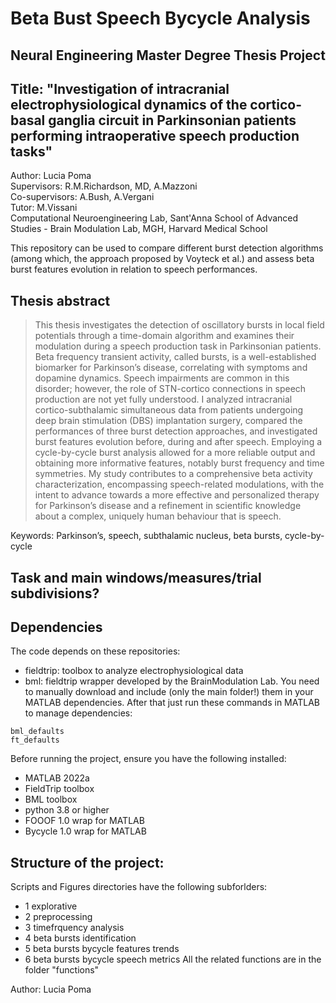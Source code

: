 # Beta Bust Speech Bycycle Analysis
## Neural Engineering Master Degree Thesis Project 
## Title: "Investigation of intracranial electrophysiological dynamics  of the cortico-basal ganglia circuit in Parkinsonian patients performing intraoperative speech production tasks" 
Author: Lucia Poma  
Supervisors: R.M.Richardson, MD, A.Mazzoni  
Co-supervisors: A.Bush, A.Vergani  
Tutor: M.Vissani  
Computational Neuroengineering Lab, Sant'Anna School of Advanced Studies - Brain Modulation Lab, MGH, Harvard Medical School  

This repository can be used to compare different burst detection algorithms (among which, the approach proposed by Voyteck et al.) and assess beta burst features evolution in relation to speech performances.

## Thesis abstract
> This thesis investigates the detection of oscillatory bursts in local field potentials through a time-domain algorithm and examines their modulation during a speech production task in Parkinsonian patients. Beta frequency transient activity, called bursts, is a well-established biomarker for Parkinson’s disease, correlating with symptoms and dopamine dynamics. Speech impairments are common in this disorder; however, the role of STN-cortico connections in speech production are not yet fully understood. I analyzed intracranial cortico-subthalamic simultaneous data from patients undergoing deep brain stimulation (DBS) implantation surgery, compared the performances of three burst detection approaches, and investigated burst features evolution before, during and after speech. Employing a cycle-by-cycle burst analysis allowed for a more reliable output and obtaining more informative features, notably burst frequency and time symmetries. My study contributes to a comprehensive beta activity characterization, encompassing speech-related modulations, with the intent to advance towards a more effective and personalized therapy for Parkinson’s disease and a refinement in scientific knowledge about a complex, uniquely human behaviour that is speech.

Keywords: Parkinson’s, speech, subthalamic nucleus, beta bursts, cycle-by-cycle

## Task and main windows/measures/trial subdivisions?

## Dependencies
The code depends on these repositories:
* fieldtrip: toolbox to analyze electrophysiological data
* bml: fieldtrip wrapper developed by the BrainModulation Lab.
You need to manually download and include (only the main folder!) them in your MATLAB dependencies. After that just run these commands in MATLAB to manage dependencies:
```
bml_defaults
ft_defaults
```
Before running the project, ensure you have the following installed:
- MATLAB 2022a 
- FieldTrip toolbox
- BML toolbox
- python 3.8 or higher
- FOOOF 1.0 wrap for MATLAB
- Bycycle 1.0 wrap for MATLAB

## Structure of the project:
Scripts and Figures directories have the following subforlders:
 -  1 explorative  
 -  2 preprocessing                   
 -  3 timefrquency analysis            
 -  4 beta bursts identification
 -  5 beta bursts bycycle features trends
 -  6 beta bursts bycycle speech metrics
 All the related functions are in the folder "functions"

Author: Lucia Poma

